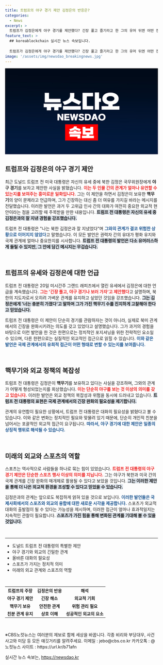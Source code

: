 ```yaml
---
title: 트럼프의 야구 경기 제안 김정은의 반응은?
categories:
  - News
excerpt: >
  트럼프가 김정은에게 야구 경기를 제안했다? 긴장 풀고 즐기라고 한 그의 유머 뒤엔 어떤 진심이 숨겨져 있을까? 북한과의 관계를 새롭게 조명하는 이 획기적인 대화의 비밀을 밝혀보자!
feature_text: >
  ## koreablockchain 실시간 뉴스 속보입니다.

  트럼프가 김정은에게 야구 경기를 제안했다? 긴장 풀고 즐기라고 한 그의 유머 뒤엔 어떤 진심이 숨겨져 있을까? 북한과의 관계를 새롭게 조명하는 이 획기적인 대화의 비밀을 밝혀보자!
image: '/assets/img/newsdao_breakingnews.jpg'
---
```


<p><img src="/assets/img/newsdao_breakingnews.jpg" alt="koreablockchain 속보" /></p>

<h2 data-ke-size="size26">트럼프와 김정은의 야구 경기 제안</h2>

<p data-ke-size="size16">최근 도널드 트럼프 전 미국 대통령은 자신의 유세 중에 북한 김정은 국무위원장에게 <b>야구 경기</b>를 보자고 제안한 사실을 밝혔습니다. <b><span style="color: #ee2323;">이는 두 인물 간의 관계가 얼마나 유연할 수 있는지를 보여주는 흥미로운 일화입니다.</span></b> 그는 이 제안을 하면서 김정은이 보유한 <b>핵무기</b>의 양이 문제라고 언급하며, 그가 긴장하는 대신 좀 더 여유를 가지길 바라는 메시지를 전달했습니다. 이러한 발언은 과거 두 고위급 인사 간의 대화가 여전히 중요한 외교적 현안이라는 점을 고려할 때 주목받을 만한 내용입니다. <b><span style="background-color: #21538527;">트럼프 전 대통령은 자신의 유세 중 김정은과의 잘 지낸 경험을 강조했습니다.</span></b></p>

<p data-ke-size="size16">트럼프 전 대통령은 "나는 북한 김정은과 잘 지냈었다"며 <b><span style="color: #1a5490;">그와의 관계가 결코 위험한 상황으로 이어지지 않았다</span></b>고 말했습니다. 이 모든 발언은 권력자 간의 유대가 평화 유지와 국제 관계에 얼마나 중요한지를 시사합니다. <b><span style="background-color: #21538527;">트럼프 전 대통령의 발언은 다소 유머러스하게 들릴 수 있지만, 그 안에 담긴 메시지는 무겁습니다.</span></b></p>

<p data-ke-size="size16">&nbsp;</p>

<h2 data-ke-size="size26">트럼프의 유세와 김정은에 대한 언급</h2>

<p data-ke-size="size16">트럼프 전 대통령은 20일 미시간주 그랜드 래피즈에서 열린 유세에서 김정은에 대한 언급을 계속했습니다. <b><span style="color: #ee2323;">그는 '긴장 풀고, 야구 경기나 보러 가자'고 제안했다</span></b>고 설명하며, 북한의 지도자로서 오히려 가벼운 관계를 유지하고 싶었던 것임을 강조했습니다. <b><span style="background-color: #21538527;">그는 김정은에게 '너는 충분히 가졌다'고 말하며 그가 가진 핵무기 수를 진지하게 고찰해야 한다고 믿었습니다.</span></b></p>

<p data-ke-size="size16">트럼프 전 대통령은 이 제안이 단순히 경기를 관람하자는 것이 아니라, 실제로 북미 관계에서의 긴장을 완화시키려는 의도를 갖고 있었다고 설명했습니다. 그가 과거의 경험을 바탕으로 이런 발언을 한 것은 한편으로는 정치적인 포지셔닝을 위한 전략적인 요소일 수 있으며, 다른 한편으로는 실질적인 외교적인 접근으로 읽힐 수 있습니다. <b><span style="color: #1a5490;">이와 같은 발언은 국제 관계에서의 유희적 접근이 어떤 형태로 변할 수 있는지를 보여줍니다.</span></b></p>

<p data-ke-size="size16">&nbsp;</p>

<h2 data-ke-size="size26">핵무기와 외교 정책의 복잡성</h2>

<p data-ke-size="size16">트럼프 전 대통령은 김정은이 <b>핵무기</b>를 보유하고 있다는 사실을 강조하며, 그와의 관계가 어떻게 형성되었는지를 회상했습니다. <b><span style="color: #ee2323;">이는 단순히 야구를 보는 것 이상의 의미를 갖고 있습니다.</span></b> 이러한 발언은 외교 정책의 복잡성과 위험을 동시에 드러내고 있습니다. <b><span style="background-color: #21538527;">트럼프 전 대통령의 표현은 국제 관계에서의 긴장 완화의 필요성을 제기합니다.</span></b></p>

<p data-ke-size="size16">관계의 유연함이 필요한 상황에서, 트럼프 전 대통령은 대화의 필요성을 밝혔다고 볼 수 있습니다. 이와 같은 변화는 정치적인 필요와 맞물려 있기 때문에, 단순히 개인적 친분을 넘어서는 포괄적인 외교적 접근이 요구됩니다. <b><span style="color: #1a5490;">따라서, 야구 경기에 대한 제안은 일종의 상징적 행위로 해석될 수 있습니다.</span></b></p>

<p data-ke-size="size16">&nbsp;</p>

<h2 data-ke-size="size26">미래의 외교와 스포츠의 역할</h2>

<p data-ke-size="size16">스포츠는 역사적으로 사람들을 하나로 묶는 힘이 있었습니다. <b><span style="color: #ee2323;">트럼프 전 대통령의 야구 경기 제안은 단순한 스포츠 행사 이상의 의미를 지닙니다.</span></b> 그는 야구가 북한과 미국 간의 국제 관계를 긴장 완화의 매개체로 활용될 수 있다고 보았을 것입니다. <b><span style="background-color: #21538527;">그는 이러한 제안을 통해 더 나은 외교적 환경을 조성할 수 있다고 믿었을 수 있습니다.</span></b></p>

<p data-ke-size="size16">김정은과의 관계는 앞으로도 복잡하게 얽혀 있을 것으로 보입니다. <b><span style="color: #1a5490;">이러한 발언들은 국제사회에서의 스포츠와 외교의 융합에 대한 새로운 시각을 제공합니다.</span></b> 스포츠가 외교적 대화의 출발점이 될 수 있다는 가능성을 제시하며, 이러한 접근이 얼마나 효과적일지는 지속적인 관찰이 필요합니다. <b><span style="background-color: #21538527;">스포츠가 가진 힘을 통해 변화된 관계를 기대해 볼 수 있을 것입니다.</span></b></p>

<p data-ke-size="size16">&nbsp;</p>

<hr />

<ul>
  <li>도널드 트럼프 전 대통령의 특별한 제안</li>
  <li>야구 경기와 외교의 긴밀한 관계</li>
  <li>올바른 대화의 필요성</li>
  <li>스포츠가 가지는 정치적 의미</li>
  <li>미래의 외교 관계와 스포츠의 역할</li>
</ul>

<p data-ke-size="size16">&nbsp;</p>

<table>
  <tr>
    <td style="text-align: center; height: 17px;"><b>트럼프의 주장</b></td>
    <td style="text-align: center; height: 17px;"><b>김정은의 반응</b></td>
    <td style="text-align: center; height: 17px;"><b>해석</b></td>
  </tr>
  <tr>
    <td style="text-align: center; height: 17px;"><b>야구 경기 제안</b></td>
    <td style="text-align: center; height: 17px;"><b>긴장 해소</b></td>
    <td style="text-align: center; height: 17px;"><b>외교적 기회</b></td>
  </tr>
  <tr>
    <td style="text-align: center; height: 17px;"><b>핵무기 보유</b></td>
    <td style="text-align: center; height: 17px;"><b>안전한 관계</b></td>
    <td style="text-align: center; height: 17px;"><b>위험 관리 필요</b></td>
  </tr>
  <tr>
    <td style="text-align: center; height: 17px;"><b>친분 관계 유지</b></td>
    <td style="text-align: center; height: 17px;"><b>상호 이해</b></td>
    <td style="text-align: center; height: 17px;"><b>성공적인 외교의 요소</b></td>
  </tr>
</table>

<p data-ke-size="size16">&nbsp;</p>

<p data-ke-size="size16">※CBS노컷뉴스는 여러분의 제보로 함께 세상을 바꿉니다. 각종 비리와 부당대우, 사건사고와 미담 등 모든 얘깃거리를 알려주세요. 이메일 : jebo@cbs.co.kr 카카오톡 : @노컷뉴스 사이트 : https://url.kr/b71afn</p>
실시간 뉴스 속보는, <a href="https://newsdao.kr" rel="dofollow">https://newsdao.kr</a>


